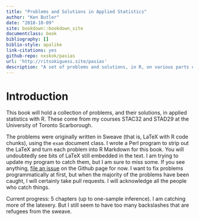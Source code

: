 ```yaml
---
title: "Problems and Solutions in Applied Statistics"
author: "Ken Butler"
date: "2018-10-09"
site: bookdown::bookdown_site
documentclass: book
bibliography: []
biblio-style: apalike
link-citations: yes
github-repo: nxskok/pasias
url: 'http://ritsokiguess.site/pasias'
description: "A set of problems and solutions, in R, on various parts of applied statistics"
---
```


# Introduction

This book will hold a collection of problems, and their solutions, in applied statistics with R. These come from my courses STAC32 and STAD29 at the University of Toronto Scarborough.

The problems were originally written in Sweave (that is, LaTeX with R code chunks), using the `exam` document class. I wrote a Perl program to strip out the LaTeX and turn each problem into R Markdown for this book. You will undoubtedly see bits of LaTeX still embedded in the text. I am trying to update my program to catch them, but I am sure to miss some. If you see anything, [file an issue](https://github.com/nxskok/pasias/issues) on the Github page for now. I want to fix problems programmatically at first, but when the majority of the problems have been caught, I will certainly take pull requests. I will acknowledge all the people who catch things.

Current progress: 5 chapters (up to one-sample inference). I am catching more of the latexery. But I still seem to have too many backslashes that are refugees from the sweave.
